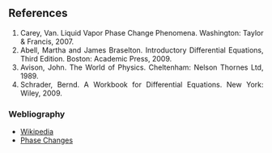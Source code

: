 ## References

<ol>
    <li style="text-align: justify;">Carey, Van. <span class="underline">Liquid Vapor Phase Change Phenomena</span>. Washington: Taylor &amp; Francis, 2007.<span style="font-family: &quot;Times New Roman&quot;,&quot;serif&quot;; text-transform: uppercase;"><o:p></o:p></span></li>
    <li style="text-align: justify;"><!--[if !supportLists]--><span style="font-family: &quot;Times New Roman&quot;,&quot;serif&quot;; text-transform: uppercase;"><span style=""> </span></span>Abell, Martha and James Braselton. <span class="underline">Introductory Differential Equations, Third Edition</span>. Boston: Academic Press, 2009.<span style="font-family: &quot;Times New Roman&quot;,&quot;serif&quot;; text-transform: uppercase;"><o:p></o:p></span></li>
    <li style="text-align: justify;"><!--[if !supportLists]--><span style="font-family: &quot;Times New Roman&quot;,&quot;serif&quot;; text-transform: uppercase;"><span style=""> </span></span>Avison, John. <span class="underline">The World of Physics</span>. Cheltenham: Nelson Thornes Ltd, 1989. <span style="font-family: &quot;Times New Roman&quot;,&quot;serif&quot;; text-transform: uppercase;"><o:p></o:p></span></li>
    <li style="text-align: justify;"><!--[if !supportLists]--><span style="font-family: &quot;Times New Roman&quot;,&quot;serif&quot;; text-transform: uppercase;"><span style=""> </span></span>Schrader, Bernd. <span class="underline">A Workbook for Differential Equations</span>. New York: Wiley, 2009.</li>
</ol>

### Webliography
- [Wikipedia](https://en.wikipedia.org/wiki/Cooling_curve)
- [Phase Changes](https://chem.libretexts.org/Bookshelves/Physical_and_Theoretical_Chemistry_Textbook_Maps/Supplemental_Modules_(Physical_and_Theoretical_Chemistry)/Physical_Properties_of_Matter/States_of_Matter/Phase_Transitions/Fundamentals_of_Phase_Transitions)
